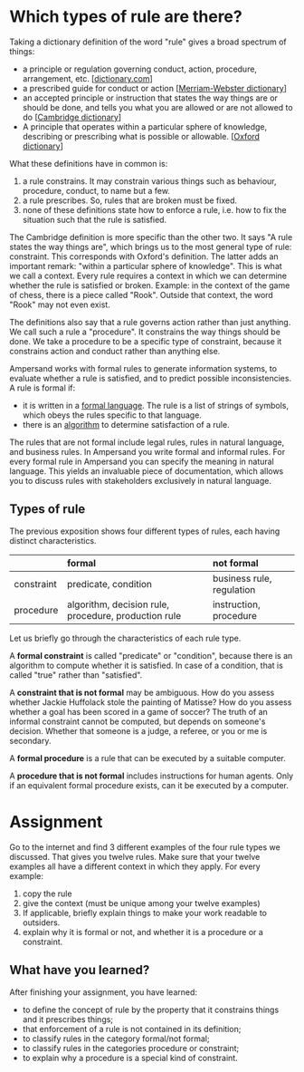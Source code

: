 # Which types of rule are there?

Taking a dictionary definition of the word "rule" gives a broad spectrum of things:

* a principle or regulation governing conduct, action, procedure, arrangement, etc. \[[dictionary.com](http://www.dictionary.com/browse/rule)\]
* a prescribed guide for conduct or action \[[Merriam-Webster dictionary](https://www.merriam-webster.com/dictionary/rule)\]
* an accepted principle or instruction that states the way things are or should be done, and tells you what you are allowed or are not allowed to do \[[Cambridge dictionary](http://dictionary.cambridge.org/dictionary/english/rule)\]
* A principle that operates within a particular sphere of knowledge, describing or prescribing what is possible or allowable.  \[[Oxford dictionary](https://en.oxforddictionaries.com/definition/rule)\]

What these definitions have in common is:  
1. a rule constrains. It may constrain various things such as behaviour, procedure, conduct, to name but a few.  
2. a rule prescribes. So, rules that are broken must be fixed.  
3. none of these definitions state how to enforce a rule, i.e. how to fix the situation such that the rule is satisfied.

The Cambridge definition is more specific than the other two. It says "A rule states the way things are", which brings us to the most general type of rule: constraint. This corresponds with Oxford's definition. The latter adds an important remark: "within a particular sphere of knowledge". This is what we call a context. Every rule requires a context in which we can determine whether the rule is satisfied or broken. Example: in the context of the game of chess, there is a piece called "Rook". Outside that context, the word "Rook" may not even exist.

The definitions also say that a rule governs action rather than just anything. We call such a rule a "procedure". It constrains the way things should be done. We take a procedure to be a specific type of constraint, because it constrains action and conduct rather than anything else.

Ampersand works with formal rules to generate information systems, to evaluate whether a rule is satisfied, and to predict possible inconsistencies. A rule is formal if:

* it is written in a [formal language](https://en.wikipedia.org/wiki/Formal_language). The rule is a list of strings of symbols, which obeys the rules specific to that language.
* there is an [algorithm](http://www.dictionary.com/browse/algorithm) to determine satisfaction of a rule.

The rules that are not formal include legal rules, rules in natural language, and business rules. In Ampersand you write formal and informal rules. For every formal rule in Ampersand you can specify the meaning in natural language. This yields an invaluable piece of documentation, which allows you to discuss rules with stakeholders exclusively in natural language.

## Types of rule
The previous exposition shows four different types of rules,
each having distinct characteristics. 

|  | formal | not formal |
| :--- | :--- | :--- |
| constraint | predicate, condition | business rule, regulation |
| procedure | algorithm, decision rule, procedure, production rule | instruction, procedure |

Let us briefly go through the characteristics of each rule type.

A **formal constraint** is called "predicate" or "condition", because there is an algorithm to compute whether it is satisfied. In case of a condition, that is called "true" rather than "satisfied".

A  **constraint that is not formal** may be ambiguous. How do you assess whether Jackie Huffolack stole the painting of Matisse? How do you assess whether a goal has been scored in a game of soccer? The truth of an informal constraint cannot be computed, but depends on someone's decision. Whether that someone is a judge, a referee, or you or me is secondary.

A **formal procedure** is a rule that can be executed by a suitable computer.

A **procedure that is not formal** includes instructions for human agents. Only if an equivalent formal procedure exists, can it be executed by a computer.

# Assignment
Go to the internet and find 3 different examples of the four rule types we discussed. That gives you twelve rules. Make sure that your twelve examples all have a different context in which they apply. For every example:

1. copy the rule
2. give the context (must be unique among your twelve examples)
2. If applicable, briefly explain things to make your work readable to outsiders.
3. explain why it is formal or not, and whether it is a procedure or a constraint.

## What have you learned?
After finishing your assignment, you have learned:

* to define the concept of rule by the property that it constrains things and it prescribes things;
* that enforcement of a rule is not contained in its definition;
* to classify rules in the category formal/not formal;
* to classify rules in the categories procedure or constraint;
* to explain why a procedure is a special kind of constraint.


